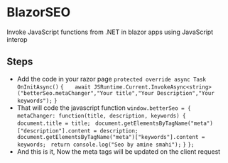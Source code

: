 # BlazorSEO
Invoke JavaScript functions from .NET in blazor apps using JavaScript interop

## Steps
* Add the code in your razor page
`protected override async Task OnInitAsync()`
`{`
 `   await JSRuntime.Current.InvokeAsync<string> ("betterSeo.metaChanger","Your title","Your Description","Your keywords");`
`}`
* That will code the javascript function
`window.betterSeo = {`
`  metaChanger: function(title, description, keywords) {`
   ` document.title = title;`
   ` document.getElementsByTagName("meta")["description"].content = description;`
   ` document.getElementsByTagName("meta")["keywords"].content = keywords;`
   ` return console.log("Seo by amine smahi");`
  `}`
`};`
* And this is it, Now the meta tags will be updated on the client request

